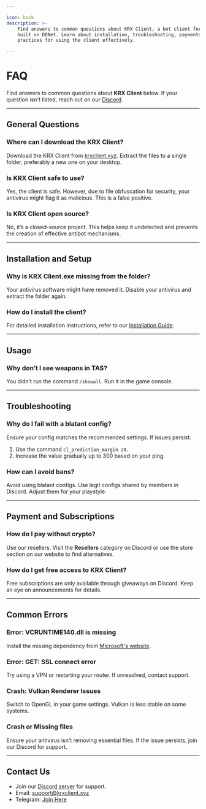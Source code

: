 ```yaml
---

icon: book
description: >-
    Find answers to common questions about KRX Client, a bot client for Teeworlds
    built on DDNet. Learn about installation, troubleshooting, payments, and best
    practices for using the client effectively.

---
```


# FAQ

Find answers to common questions about **KRX Client** below. If your question isn't listed, reach out on our [Discord](https://discord.gg/MwzsHadQAe).

---

## General Questions

### **Where can I download the KRX Client?**
Download the KRX Client from [krxclient.xyz](https://krxclient.xyz). Extract the files to a single folder, preferably a new one on your desktop.

### **Is KRX Client safe to use?**
Yes, the client is safe. However, due to file obfuscation for security, your antivirus might flag it as malicious. This is a false positive.

### **Is KRX Client open source?**
No, it’s a closed-source project. This helps keep it undetected and prevents the creation of effective antibot mechanisms.

---

## Installation and Setup

### **Why is KRX Client.exe missing from the folder?**
Your antivirus software might have removed it. Disable your antivirus and extract the folder again.

### **How do I install the client?**
For detailed installation instructions, refer to our [Installation Guide](getting-started/installation.md).

---

## Usage

### **Why don’t I see weapons in TAS?**
You didn’t run the command `/showall`. Run it in the game console.

---

## Troubleshooting

### **Why do I fail with a blatant config?**
Ensure your config matches the recommended settings. If issues persist:
1. Use the command `cl_prediction_margin 20`.
2. Increase the value gradually up to 300 based on your ping.

### **How can I avoid bans?**
Avoid using blatant configs. Use legit configs shared by members in Discord. Adjust them for your playstyle.

---

## Payment and Subscriptions

### **How do I pay without crypto?**
Use our resellers. Visit the **Resellers** category on Discord or use the store section on our website to find alternatives.

### **How do I get free access to KRX Client?**
Free subscriptions are only available through giveaways on Discord. Keep an eye on announcements for details.

---

## Common Errors

### **Error: VCRUNTIME140.dll is missing**
Install the missing dependency from [Microsoft's website](https://aka.ms/vs/17/release/vc_redist.x64.exe).

### **Error: GET: SSL connect error**
Try using a VPN or restarting your router. If unresolved, contact support.

### **Crash: Vulkan Renderer Issues**
Switch to OpenGL in your game settings. Vulkan is less stable on some systems.

### **Crash or Missing files**
Ensure your antivirus isn’t removing essential files. If the issue persists, join our Discord for support.

---

## Contact Us

- Join our [Discord server](https://discord.gg/MwzsHadQAe) for support.
- Email: support@krxclient.xyz  
- Telegram: [Join Here](https://t.me/joinchat/4sp4Mduuf0RiZGM0)
